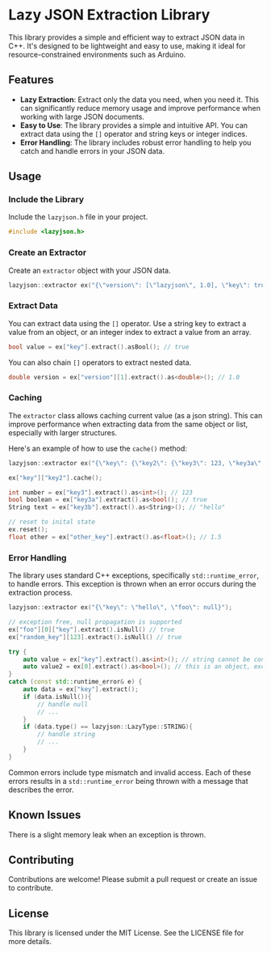 
# Lazy JSON Extraction Library

This library provides a simple and efficient way to extract JSON data in C++. It's designed to be lightweight and easy to use, making it ideal for resource-constrained environments such as Arduino.

## Features

- **Lazy Extraction**: Extract only the data you need, when you need it. This can significantly reduce memory usage and improve performance when working with large JSON documents.
- **Easy to Use**: The library provides a simple and intuitive API. You can extract data using the `[]` operator and string keys or integer indices.
- **Error Handling**: The library includes robust error handling to help you catch and handle errors in your JSON data.

## Usage

### Include the Library

Include the `lazyjson.h` file in your project.

```cpp
#include <lazyjson.h>
```

### Create an Extractor

Create an `extractor` object with your JSON data.

```cpp
lazyjson::extractor ex("{\"version\": [\"lazyjson\", 1.0], \"key\": true}");
```

### Extract Data

You can extract data using the `[]` operator. Use a string key to extract a value from an object, or an integer index to extract a value from an array.

```cpp
bool value = ex["key"].extract().asBool(); // true
```

You can also chain `[]` operators to extract nested data.

```cpp
double version = ex["version"][1].extract().as<double>(); // 1.0
```

### Caching

The `extractor` class allows caching current value (as a json string). This can improve performance when extracting data from the same object or list, especially with larger structures.

Here's an example of how to use the `cache()` method:

```cpp
lazyjson::extractor ex("{\"key\": {\"key2\": {\"key3\": 123, \"key3a\": true, \"key3b\": \"hello\"}}, \"other_key\": 1.5}");

ex["key"]["key2"].cache();

int number = ex["key3"].extract().as<int>(); // 123
bool boolean = ex["key3a"].extract().as<bool(); // true
String text = ex["key3b"].extract().as<String>(); // "hello"

// reset to inital state
ex.reset();
float other = ex["other_key"].extract().as<float>(); // 1.5
```

### Error Handling

The library uses standard C++ exceptions, specifically `std::runtime_error`, to handle errors. This exception is thrown when an error occurs during the extraction process. 

```cpp
lazyjson::extractor ex("{\"key\": \"hello\", \"foo\": null}");

// exception free, null propagation is supported
ex["foo"][0]["key"].extract().isNull() // true
ex["random_key"][123].extract().isNull() // true

try {
    auto value = ex["key"].extract().as<int>(); // string cannot be converted to int
    auto value2 = ex[0].extract().as<bool>(); // this is an object, exception will be thrown
}
catch (const std::runtime_error& e) {
    auto data = ex["key"].extract();
    if (data.isNull()){
        // handle null
        // ...
    }
    if (data.type() == lazyjson::LazyType::STRING){
        // handle string
        // ...
    } 
}
```

Common errors include type mismatch and invalid access. Each of these errors results in a `std::runtime_error` being thrown with a message that describes the error.

## Known Issues

There is a slight memory leak when an exception is thrown.

## Contributing

Contributions are welcome! Please submit a pull request or create an issue to contribute.

## License

This library is licensed under the MIT License. See the LICENSE file for more details.

